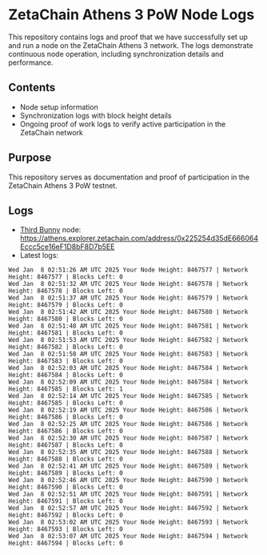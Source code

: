 # ZetaChain Athens 3 PoW Node Logs
This repository contains logs and proof that we have successfully set up and run a node on the ZetaChain Athens 3 network. The logs demonstrate continuous node operation, including synchronization details and performance.

## Contents
- Node setup information
- Synchronization logs with block height details
- Ongoing proof of work logs to verify active participation in the ZetaChain network

## Purpose
This repository serves as documentation and proof of participation in the ZetaChain Athens 3 PoW testnet.

## Logs

- [Third Bunny](https://thirdbunny.xyz/) node: https://athens.explorer.zetachain.com/address/0x225254d35dE666064Eccc5ce16eF1D8bF8D7b5EE
- Latest logs:
```
Wed Jan  8 02:51:26 AM UTC 2025 Your Node Height: 8467577 | Network Height: 8467577 | Blocks Left: 0
Wed Jan  8 02:51:32 AM UTC 2025 Your Node Height: 8467578 | Network Height: 8467578 | Blocks Left: 0
Wed Jan  8 02:51:37 AM UTC 2025 Your Node Height: 8467579 | Network Height: 8467579 | Blocks Left: 0
Wed Jan  8 02:51:42 AM UTC 2025 Your Node Height: 8467580 | Network Height: 8467580 | Blocks Left: 0
Wed Jan  8 02:51:48 AM UTC 2025 Your Node Height: 8467581 | Network Height: 8467581 | Blocks Left: 0
Wed Jan  8 02:51:53 AM UTC 2025 Your Node Height: 8467582 | Network Height: 8467582 | Blocks Left: 0
Wed Jan  8 02:51:58 AM UTC 2025 Your Node Height: 8467583 | Network Height: 8467583 | Blocks Left: 0
Wed Jan  8 02:52:03 AM UTC 2025 Your Node Height: 8467584 | Network Height: 8467584 | Blocks Left: 0
Wed Jan  8 02:52:09 AM UTC 2025 Your Node Height: 8467584 | Network Height: 8467585 | Blocks Left: 1
Wed Jan  8 02:52:14 AM UTC 2025 Your Node Height: 8467585 | Network Height: 8467585 | Blocks Left: 0
Wed Jan  8 02:52:19 AM UTC 2025 Your Node Height: 8467586 | Network Height: 8467586 | Blocks Left: 0
Wed Jan  8 02:52:25 AM UTC 2025 Your Node Height: 8467586 | Network Height: 8467586 | Blocks Left: 0
Wed Jan  8 02:52:30 AM UTC 2025 Your Node Height: 8467587 | Network Height: 8467587 | Blocks Left: 0
Wed Jan  8 02:52:35 AM UTC 2025 Your Node Height: 8467588 | Network Height: 8467588 | Blocks Left: 0
Wed Jan  8 02:52:41 AM UTC 2025 Your Node Height: 8467589 | Network Height: 8467589 | Blocks Left: 0
Wed Jan  8 02:52:46 AM UTC 2025 Your Node Height: 8467590 | Network Height: 8467590 | Blocks Left: 0
Wed Jan  8 02:52:51 AM UTC 2025 Your Node Height: 8467591 | Network Height: 8467591 | Blocks Left: 0
Wed Jan  8 02:52:57 AM UTC 2025 Your Node Height: 8467592 | Network Height: 8467592 | Blocks Left: 0
Wed Jan  8 02:53:02 AM UTC 2025 Your Node Height: 8467593 | Network Height: 8467593 | Blocks Left: 0
Wed Jan  8 02:53:07 AM UTC 2025 Your Node Height: 8467594 | Network Height: 8467594 | Blocks Left: 0
```
